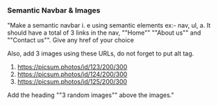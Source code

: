### Semantic Navbar & Images
"Make a semantic navbar i. e using semantic elements ex:- nav, ul, a.
 It should have a total of 3 links in the nav, ""Home"" ""About us"" and ""Contact us"".
 Give any href of your choice
 

 Also, add 3 images using these URLs, do not forget to put alt tag.
 1) https://picsum.photos/id/123/200/300
 2) https://picsum.photos/id/124/200/300
 3) https://picsum.photos/id/125/200/300
 

 Add the heading ""3 random images"" above the images."
